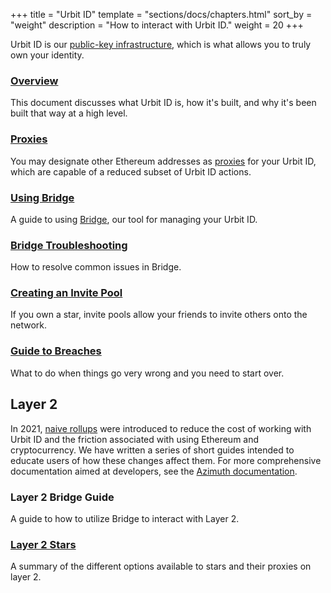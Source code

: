 +++
title = "Urbit ID"
template = "sections/docs/chapters.html"
sort_by = "weight"
description = "How to interact with Urbit ID."
weight = 20
+++

Urbit ID is our [public-key infrastructure](/using/id/overview), which is
what allows you to truly own your identity.

### [Overview](/using/id/overview)

This document discusses what Urbit ID is, how it's built, and why it's been
built that way at a high level.

### [Proxies](/using/id/proxies)

You may designate other Ethereum addresses as [proxies](/docs/glossary/proxies)
for your Urbit ID, which are capable of a reduced subset of Urbit ID actions.

### [Using Bridge](/using/id/using-bridge)

A guide to using [Bridge](https://bridge.urbit.org), our tool for managing your
Urbit ID.

### [Bridge Troubleshooting](/using/id/bridge-troubleshooting)

How to resolve common issues in Bridge.

### [Creating an Invite Pool](/using/id/creating-an-invite-pool)

If you own a star, invite pools allow your friends to invite others onto the
network.

### [Guide to Breaches](/using/id/guide-to-breaches)

What to do when things go very wrong and you need to start over.

## Layer 2

In 2021, [naive rollups](/blog/rollups) were introduced to reduce the cost of
working with Urbit ID and the friction associated with using Ethereum and
cryptocurrency. We have written a series of short guides intended to educate
users of how these changes affect them. For more comprehensive documentation
aimed at developers, see the [Azimuth documentation](/docs/azimuth).

### Layer 2 Bridge Guide

A guide to how to utilize Bridge to interact with Layer 2.

### [Layer 2 Stars](/using/id/l2-star) 

A summary of the different options available to stars and their proxies on layer 2.
